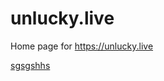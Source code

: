 # unlucky.live
Home page for https://unlucky.live

<a href="https://u.unlucky.live/qt8yy0a9x">sgsgshhs</a>